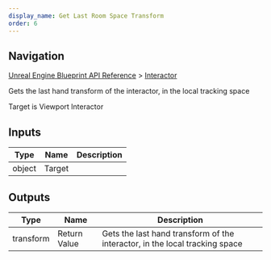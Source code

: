 ```yaml
---
display_name: Get Last Room Space Transform
order: 6
---
```

## Navigation

[Unreal Engine Blueprint API Reference](https://dev.epicgames.com/documentation/en-us/unreal-engine/BlueprintAPI) > [Interactor](https://dev.epicgames.com/documentation/en-us/unreal-engine/BlueprintAPI/Interactor)

Gets the last hand transform of the interactor, in the local tracking space

Target is Viewport Interactor

## Inputs

| Type | Name | Description |
| --- | --- | --- |
| object | Target |  |

## Outputs

| Type | Name | Description |
| --- | --- | --- |
| transform | Return Value | Gets the last hand transform of the interactor, in the local tracking space |
